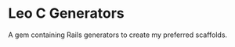 Leo C Generators
===============

A gem containing Rails generators to create my preferred scaffolds.
